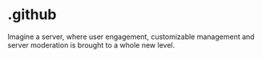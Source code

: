 # .github
Imagine a server, where user engagement, customizable management and server moderation is brought to a whole new level.

